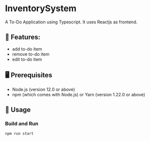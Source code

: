 # InventorySystem
A To-Do Application using Typescript. It uses Reactjs as frontend.

## 🎯 Features:  
- add to-do item
- remove to-do item
- edit to-do item

## 🖥 Prerequisites
- Node.js (version 12.0 or above)
- npm (which comes with Node.js) or Yarn (version 1.22.0 or above)

## 🔧 Usage
### Build and Run
```
npm run start
```
